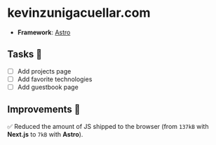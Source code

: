 # kevinzunigacuellar.com

- **Framework**: [Astro](https://astro.build/)

## Tasks 📝

- [ ] Add projects page
- [ ] Add favorite technologies
- [ ] Add guestbook page

## Improvements 🚀

✅ Reduced the amount of JS shipped to the browser (from `137kB` with **Next.js** to `7kB` with **Astro**).
